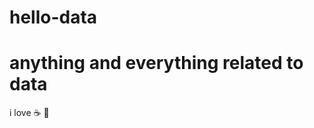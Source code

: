 # hello-data
anything and everything related to data
========================
i love :coffee: :pizza:
